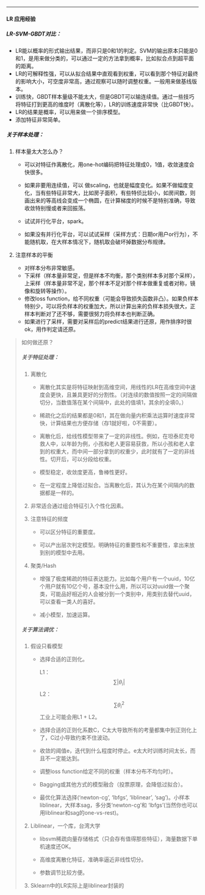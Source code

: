 ***

#### LR 应用经验



##### LR-SVM-GBDT对比：

- LR能以概率的形式输出结果，而非只是0和1的判定。SVM的输出原本只能是0和1，是用来做分类的，可以通过一定的方法拿到概率，比如拟合点到超平面的距离。
- LR的可解释性强，可以从拟合结果中直观看到权重，可以看到那个特征对最终的影响大小，可空度非常高，通过观察可以随时调整权重。一般用来做基线版本。
- 训练快，GBDT样本量级不能太大，但是GBDT可以输连续值。通过一些技巧将特征打到更高的维度时（离散化等），LR的训练速度非常快（比GBDT快）。
- LR的结果是概率，可以用来做一个排序模型。
- 添加特征非常简单。



##### 关于样本处理：

1. 样本量太大怎么办？

   - 可以对特征作离散化，用one-hot编码把特征处理成0，1值，收敛速度会快很多。

   - 如果非要用连续值，可以 做scaling，也就是幅度变化。如果不做幅度变化，当有些特征非常大，比如房子面积，有些特侦比较小，如房间数，则画出来的等高线会变成一个椭圆，在计算梯度的时候不是特别准确，导致收敛特别慢或者来回振荡。

   - 试试并行化平台，spark。

   - 如果没有并行化平台，可以试试采样（采样方式：日期or用户or行为），不能随机取，在大样本情况下，随机取会破坏掉数据分布规律。

     

2. 注意样本的平衡

   - 对样本分布非常敏感。
   - 下采样（样本量非常足，但是样本不均衡，那个类别样本多对那个采样），上采样（样本量非常不足，那个样本不足对那个样本做重复或者对称，镜像和旋转等操作）。
   -  修改loss function，给不同权重（可能会导致损失函数非凸）。如果负样本特别少，可以将负样本的权重加大，所以计算出来的负样本损失很大，正样本判断对了还不够，需要很努力将负样本也判断正确。
   - 如果进行了采样，需要对采样后的predict结果进行还原，用作排序时很ok，用作判定请还原。

> 如何做还原？
>
> 
>
> ##### 关于特征处理：
>
> 1. 离散化
>
>    - 离散化其实是将特征映射到高维空间，用线性的LR在高维空间中速度会更快，且兼具更好的分割性。（对连续的数值按照一定的间隔做切分，当数值落在某个间隔中，此处的值填1，其余的全填0。）
>
>    - 稀疏化之后的结果都是0和1，其在做向量内积乘法运算时速度非常快，计算结果也方便存储（存1就好啦，0不需要）。
>
>    - 离散化后，给线性模型带来了一定的非线性。例如，在坦泰尼克号救人中，以年龄为例，小孩和老人更容易获救，所以小孩和老人拿到的权重大，而中间一部分拿到的权重少，此时就有了一定的非线性。切开后，可以分段给权重。
>
>    - 模型稳定，收敛度更高，鲁棒性更好。
>
>    - 在一定程度上降低过拟合。当离散化后，其认为在某个间隔内的数据都是一样的。
>
>      
>
> 2. 非常适合通过组合特征引入个性化因素。
>
>    
>
> 3. 注意特征的频度 
>
>    - 可以区分特征的重要度。
>
>    - 可以产出层次判定模型。明确特征的重要性和不重要性，拿出来放到别的模型中去用。
>
>      
>
> 4. 聚类/Hash
>
>    - 增强了极度稀疏的特征表达能力。比如每个用户有一个uuid，10亿个用户就有10亿个号，基本没什么用，所以可以对uuid做一个聚类，可能品好相近的人会被分到一个类别中，用类别去替代uuid，可以查看一类人的喜好。
>
>    - 减小模型，加速运算。
>
>      
>
> ##### 关于算法调优：
>
> 1. 假设只看模型
>
>    - 选择合适的正则化。
>
>      L1：
>      $$
>      \sum|{\theta_i}|
>      $$
>      L2：
>      $$
>      \sum{\theta_i}^2
>      $$
>      工业上可能会用L1 + L2。
>
>    - 选择合适的正则化系数C，C太大导致所有的考量都集中到正则化上了，C过小导致约束不住波动。
>
>    - 收敛的阈值e，迭代到什么程度时停止。e太大时训练时间太长，而且不一定能达到。
>
>    - 调整loss function给定不同的权重（样本分布不均匀时）。
>
>    - Bagging或其他方式的模型融合（投票原理，会降低过拟合）。
>
>    - 最优化算法选择(‘newton-cg’, ‘lbfgs’, ‘liblinear’, ‘sag’)。小样本liblinear，大样本sag，多分类‘newton-cg’和
>      ‘lbfgs’(当然你也可以用liblinear和sag的one-vs-rest)。
>
>      
>
> 2. Liblinear，一个库，台湾大学
>
>    - libsvm稀疏向量存储格式（只会存有值得那些特征），海量数据下单机速度还OK。
>
>    - 高维度离散化特征，准确率逼近非线性切分。
>
>    -  参数调节比较方便。
>
>      
>
> 3. Sklearn中的LR实际上是liblinear封装的

> 
